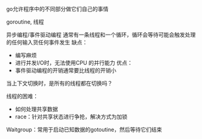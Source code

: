 go允许程序中的不同部分做它们自己的事情

goroutine, 线程

异步编程/事件驱动编程
通常有一条线程和一个循环，循环会等待可能会触发处理的任何输入货任何事件发生
缺点：
- 编写麻烦
- 进行并发I/O时，无法使用CPU 的并行能力
优点：
- 事件驱动编程的开销通常要比线程的开销小

当上下文切换时，是所有的线程都在切换吗？

线程的困难：
- 如何处理共享数据
- race：针对共享状态进行争抢，解决方式为加锁

Waitgroup：常用于启动已知数据的gotoutine，然后等待它们结束








